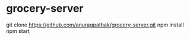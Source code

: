 # grocery-server

git clone https://github.com/anuragpathak/grocery-server.git
npm install
npm start
